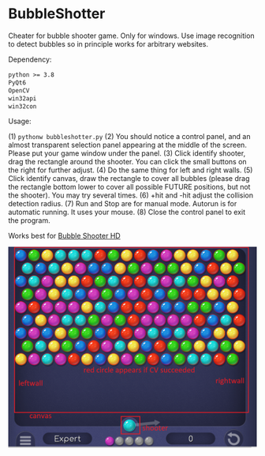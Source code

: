 
# BubbleShotter

Cheater for bubble shooter game. Only for windows. Use image recognition to detect bubbles so in principle works for arbitrary websites.

Dependency:

    python >= 3.8
    PyQt6
    OpenCV
    win32api
    win32con

Usage:

(1) `pythonw bubbleshotter.py`
(2) You should notice a control panel, and an almost transparent selection panel appearing at the middle of the screen. Please put your game window under the panel.
(3) Click identify shooter, drag the rectangle around the shooter. You can click the small buttons on the right for further adjust.
(4) Do the same thing for left and right walls.
(5) Click identify canvas, draw the rectangle to cover all bubbles (please drag the rectangle bottom lower to cover all possible FUTURE positions, but not the shooter). You may try several times.
(6) +hit and -hit adjust the collision detection radius.
(7) Run and Stop are for manual mode. Autorun is for automatic running. It uses your mouse.
(8) Close the control panel to exit the program.

Works best for [Bubble Shooter HD](https://www.msn.com/en-us/play/games/bubble-shooter-hd/cg-9nzvl6gzqhkj?cgfrom=cg_landing_home_bubble)

![image](panel.png)
